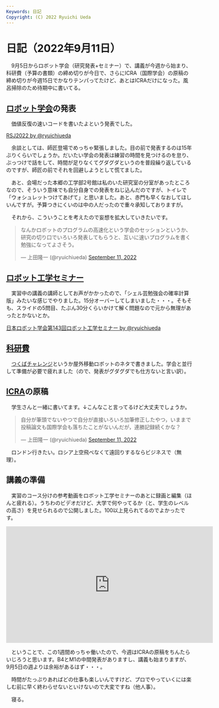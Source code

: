 ```yaml
---
Keywords: 日記
Copyright: (C) 2022 Ryuichi Ueda
---
```


# 日記（2022年9月11日）

　9月5日からロボット学会（研究発表+セミナー）で、講義が今週から始まり、科研費（予算の書類）の締め切りが今日で、さらにICRA（国際学会）の原稿の締め切りが今週15日でかなりテンパってたけど、あとはICRAだけになった。風呂掃除のため待期中に書いてる。

## [ロボット学会](https://ac.rsj-web.org/2022/)の発表

　価値反復の速いコードを書いたよという発表でした。

<script async class="docswell-embed" src="https://www.docswell.com/assets/libs/docswell-embed/docswell-embed.min.js" data-src="https://www.docswell.com/slide/KMPR6K/embed" data-aspect="0.5625"></script><div class="docswell-link"><a href="https://www.docswell.com/s/ryuichiueda/KMPR6K-2022-09-06-rsj">RSJ2022 by @ryuichiueda</a></div>

　余談としては、師匠登場でめっちゃ緊張しました。目の前で発表するのは15年ぶりくらいでしょうか。だいたい学会の発表は練習の時間を見つけるのを怠り、ぶっつけで話をして、時間が足りなくてグダグダというのを普段繰り返しているのですが、師匠の前でそれを回避しようとして慌てました。

　あと、会場だった本郷の工学部2号館は私のいた研究室の分室があったところなので、そういう意味でも自分自身での発表をねじ込んだのですが、トイレで「ウォシュレットつけてあげて」と思いました。あと、赤門も早くなおしてほしいんですが。予算つきにくいのは中の人だったので重々承知しておりますが。

　それから、こういうことを考えたので妄想を拡大していきたいです。

<blockquote class="twitter-tweet" data-partner="tweetdeck"><p lang="ja" dir="ltr">なんかロボットのプログラムの高速化という学会のセッションというか、研究の切り口でいろいろ発表してもらうと、互いに速いプログラムを書く勉強になってよさそう。</p>&mdash; 上田隆一 (@ryuichiueda) <a href="https://twitter.com/ryuichiueda/status/1568936352288485376?ref_src=twsrc%5Etfw">September 11, 2022</a></blockquote>
<script async src="https://platform.twitter.com/widgets.js" charset="utf-8"></script>

## [ロボット工学セミナー](https://www.rsj.or.jp/event/seminar/news/2022/S142.html)

　実習中の講義の講師としてお声がかかったので、「シェル芸勉強会の確率計算版」みたいな感じでやりました。15分オーバーしてしまいました・・・。そもそも、スライドの5問目、たぶん30分くらいかけて解く問題なので元から無理があったとかないとか。

<script async class="docswell-embed" src="https://www.docswell.com/assets/libs/docswell-embed/docswell-embed.min.js" data-src="https://www.docswell.com/slide/ZRPRWK/embed" data-aspect="0.5625"></script><div class="docswell-link"><a href="https://www.docswell.com/s/ryuichiueda/ZRPRWK-2022-09-10-robosemi-143">日本ロボット学会第143回ロボット工学セミナー by @ryuichiueda</a></div>


## [科研費](https://www.jsps.go.jp/j-grantsinaid/03_keikaku/index.html)

　[つくばチャレンジ](https://tsukubachallenge.jp/2022/)というか屋外移動ロボットのネタで書きました。学会と並行して準備が必要で疲れました（ので、発表がグダグダでも仕方ないと言い訳）。

## [ICRA](https://www.icra2023.org/)の原稿

　学生さんと一緒に書いてます。↓こんなこと言ってるけど大丈夫でしょうか。

<blockquote class="twitter-tweet"><p lang="ja" dir="ltr">自分が筆頭でないやつで自分が直接いろいろ加筆修正したやつ，いままで投稿論文も国際学会も落ちたことがないんだが，連勝記録続くかな？</p>&mdash; 上田隆一 (@ryuichiueda) <a href="https://twitter.com/ryuichiueda/status/1568792806512279552?ref_src=twsrc%5Etfw">September 11, 2022</a></blockquote> <script async src="https://platform.twitter.com/widgets.js" charset="utf-8"></script>

　ロンドン行きたい。ロシア上空飛べなくて遠回りするならビジネスで（無理）。

## 講義の準備

　実習のコース分けの参考動画をロボット工学セミナーのあとに録画と編集（ほんと疲れる）。うちわのビデオだけど、大学で何やってるか（と、学生のレベルの高さ）を見せられるので公開しました。100以上見られてるのでよかったです。

<iframe width="560" height="315" src="https://www.youtube.com/embed/QuZAFST2zYs" title="YouTube video player" frameborder="0" allow="accelerometer; autoplay; clipboard-write; encrypted-media; gyroscope; picture-in-picture" allowfullscreen></iframe>

　ということで、この1週間めっちゃ働いたので、今週はICRAの原稿をちんたらいじろうと思います。B4とM1の中間発表がありますし、講義も始まりますが、9月5日の週よりは余裕があるはず・・・。

　時間がたっぷりあればどの仕事も楽しいんですけど、プロでやっていくには楽しむ前に早く終わらせないといけないので大変ですね（他人事）。

　寝る。
